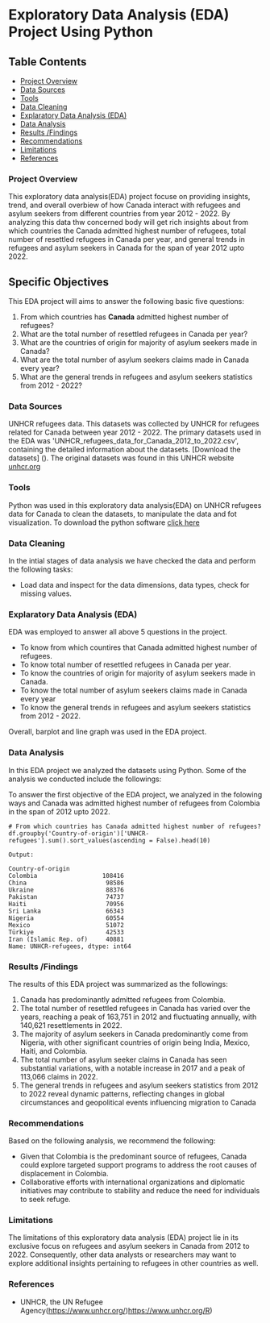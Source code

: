 # Exploratory Data Analysis (EDA) Project Using Python
## Table Contents 
 - [Project Overview](#project-overview)
 - [Data Sources](#data-sources)
 - [Tools](#tools)
 - [Data Cleaning ](#data-cleaning)
 - [Explaratory Data Analysis (EDA)](#explaratory-data-analysis)
 - [Data Analysis](#data-analysis)
 - [Results /Findings](#results/findings)
 - [Recommendations](#recommendations)
 - [Limitations](#limitations)
 - [References](#references)


### Project Overview
 This exploratory data analysis(EDA) project focuse on providing insights, trend, and overall overbiew of how Canada interact with refugees and asylum seekers from different countries from year 2012 - 2022. By analyzing this data thw concerned body will get rich insights about from which countries the Canada admitted highest number of refugees, total number of resettled refugees in Canada per year, and general trends in refugees and asylum seekers in Canada for the span of year 2012 upto 2022. 

 ## Specific Objectives 
 This EDA project will aims to answer the following basic five questions:
 1. From which countries has **Canada** admitted highest number of refugees?
 2. What are the total number of resettled refugees in Canada per year?
 3. What are the countries of origin for majority of asylum seekers made in Canada?
 4. What are the total number of asylum seekers claims made in Canada every year?
 5. What are the general trends in refugees and asylum seekers statistics from 2012 - 2022?


### Data Sources
UNHCR refugees data. This datasets was collected by UNHCR for refugees related for Canada between year 2012 - 2022. The primary datasets used in the EDA was 'UNHCR_refugees_data_for_Canada_2012_to_2022.csv', containing the detailed information about the datasets. [Download the datasets] ().
The original datasets was found in this UNHCR website [unhcr.org](https://www.unhcr.org/refugee-statistics/download/?url=8tIY7I) 

### Tools
Python was used in this exploratory data analysis(EDA) on UNHCR refugees data for Canada to clean the datasets, to manipulate the data and fot visualization. To download the python software [click here](https://www.python.org/downloads/)

### Data Cleaning 
In the intial stages of data analysis we have checked the data and perform the following tasks:
- Load data and inspect for the data dimensions, data types, check for missing values.

### Explaratory Data Analysis (EDA)
EDA was employed to answer all above 5 questions in the project.
-  To know from which countires that Canada admitted highest number of refugees.
-  To know total number of resettled refugees in Canada per year.
-  To know the countries of origin for majority of asylum seekers made in Canada.
-  To know the total number of asylum seekers claims made in Canada every year
-  To know the general trends in refugees and asylum seekers statistics from 2012 - 2022.

Overall, barplot and line graph was used in the EDA project.
### Data Analysis
In this EDA project we analyzed the datasets using Python. Some of the analysis we conducted include the followings:

To answer the first objective of the EDA project, we analyzed in the folowing ways and Canada was admitted highest number of refugees from Colombia in the span of 2012 upto 2022.
```
# From which countries has Canada admitted highest number of refugees?
df.groupby('Country-of-origin')['UNHCR-refugees'].sum().sort_values(ascending = False).head(10)

Output:

Country-of-origin
Colombia                  108416
China                      98586
Ukraine                    88376
Pakistan                   74737
Haiti                      70956
Sri Lanka                  66343
Nigeria                    60554
Mexico                     51072
Türkiye                    42533
Iran (Islamic Rep. of)     40881
Name: UNHCR-refugees, dtype: int64
```

### Results /Findings
The results of this EDA project was summarized as the followings:
1. Canada has predominantly admitted refugees from Colombia.
2. The total number of resettled refugees in Canada has varied over the years, reaching a peak of 163,751 in 2012 and fluctuating annually, with 140,621 resettlements in 2022.
3. The majority of asylum seekers in Canada predominantly come from Nigeria, with other significant countries of origin being India, Mexico, Haiti, and Colombia.
4. The total number of asylum seeker claims in Canada has seen substantial variations, with a notable increase in 2017 and a peak of 113,066 claims in 2022.
5. The general trends in refugees and asylum seekers statistics from 2012 to 2022 reveal dynamic patterns, reflecting changes in global circumstances and geopolitical events
  influencing migration to Canada

### Recommendations
Based on the following analysis, we recommend the following:
- Given that Colombia is the predominant source of refugees, Canada could explore targeted support programs to address the root causes of displacement in Colombia.
- Collaborative efforts with international organizations and diplomatic initiatives may contribute to stability and reduce the need for individuals to seek refuge.
### Limitations
The limitations of this exploratory data analysis (EDA) project lie in its exclusive focus on refugees and asylum seekers in Canada from 2012 to 2022. Consequently, other data analysts or researchers may want to explore additional insights pertaining to refugees in other countries as well.
### References
- UNHCR, the UN Refugee Agency(https://www.unhcr.org/)https://www.unhcr.org/R)
  
